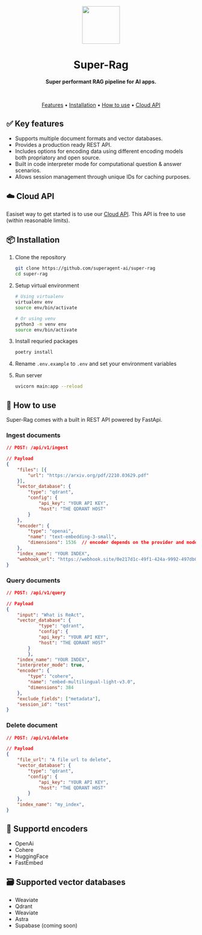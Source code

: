 <div align="center">
	<img width="100px" src="https://github.com/homanp/superagent/assets/2464556/eb51fa38-4a2a-4c41-b348-d3c1abc04234" />
	<h1>Super-Rag</h1>
	<p>
		<b>Super performant RAG pipeline for AI apps.</b>
	</p>
	<br>
    <p align="center">
        <a href="#-key-features">Features</a> •
        <a href="#-installation">Installation</a> •
        <a href="#-how-to-use">How to use</a> •
        <a href="#-cloud-api">Cloud API</a>
    </p>
</div>


## ✅ Key features
 - Supports multiple document formats and vector databases.
 - Provides a production ready REST API.
 - Includes options for encoding data using different encoding models both propriatory and open source.
 - Built in code interpreter mode for computational question & answer scenarios.
 - Allows session management through unique IDs for caching purposes.

## ☁️ Cloud API 

Easiset way to get started is to use our [Cloud API](https://d3jvqvcd9u4534.cloudfront.net). This API is free to use (within reasonable limits).

## 📦  Installation

1. Clone the repository
    ```bash
    git clone https://github.com/superagent-ai/super-rag 
    cd super-rag 
    ```

2. Setup virtual environment
    ```bash
    # Using virtualenv 
    virtualenv env 
    source env/bin/activate 
    
    # Or using venv 
    python3 -m venv env 
    source env/bin/activate 
    ```

3. Install requried packages
    ```bash
    poetry install
    ```

4. Rename `.env.example` to `.env` and set your environment variables

5. Run server
    ```bash
    uvicorn main:app --reload
    ```

## 🚀 How to use 
Super-Rag comes with a built in REST API powered by FastApi. 

### Ingest documents
```json
// POST: /api/v1/ingest

// Payload
{
    "files": [{
        "url": "https://arxiv.org/pdf/2210.03629.pdf"
    }],
    "vector_database": {
        "type": "qdrant",
        "config": {
            "api_key": "YOUR API KEY",
            "host": "THE QDRANT HOST"
        }
    },
    "encoder": {
        "type": "openai",
        "name": "text-embedding-3-small",
        "dimensions": 1536  // encoder depends on the provider and model
    },
    "index_name": "YOUR INDEX",
    "webhook_url": "https://webhook.site/0e217d1c-49f1-424a-9992-497db09f7793"
}
```

### Query documents
```json
// POST: /api/v1/query

// Payload
{
    "input": "What is ReAct",
    "vector_database": {
            "type": "qdrant",
            "config": {
            "api_key": "YOUR API KEY",
            "host": "THE QDRANT HOST"
        }
        },
    "index_name": "YOUR INDEX",
    "interpreter_mode": true,
    "encoder": {
        "type": "cohere",
        "name": "embed-multilingual-light-v3.0",
        "dimensions": 384
    },
    "exclude_fields": ["metadata"],
    "session_id": "test"
}
```

### Delete document
```json
// POST: /api/v1/delete

// Payload
{
    "file_url": "A file url to delete",
    "vector_database": {
        "type": "qdrant",
        "config": {
            "api_key": "YOUR API KEY",
            "host": "THE QDRANT HOST"
        }
    },
    "index_name": "my_index",
}

```

## 🧠 Supportd encoders
- OpenAi
- Cohere
- HuggingFace
- FastEmbed


## 🗃 Supported vector databases
- Weaviate
- Qdrant
- Weaviate
- Astra
- Supabase (coming soon)
